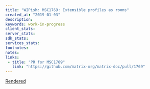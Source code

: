 ```yaml
---
title: "WIPish: MSC1769: Extensible profiles as rooms"
created_at: "2019-01-03"
description:
keywords: work-in-progress
client_stats:
server_stats:
sdk_stats:
services_stats:
footnotes:
notes:
links:
 - title: "PR for MSC1769"
   link: "https://github.com/matrix-org/matrix-doc/pull/1769"
---
```

[Rendered](https://github.com/matrix-org/matrix-doc/blob/matthew/msc1769/proposals/1769-extensible-profiles-as-rooms.md)
